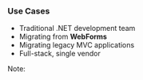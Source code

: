 ### Use Cases

- Traditional .NET development team
- Migrating from **WebForms**
- Migrating legacy MVC applications
- Full-stack, single vendor

Note:

